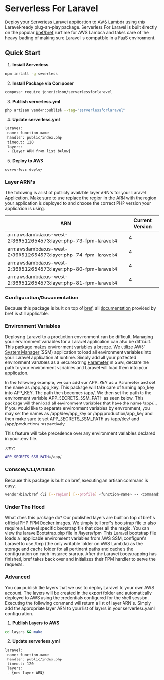 

# Serverless For Laravel

Deploy your [Serverless](https://www.serverless.com) Laravel application to AWS Lambda using this Laravel-ready plug-an-play package. Serverless For Laravel is built directly on the popular [bref/bref](https://github.com/brefphp/bref) runtime for AWS Lambda and takes care of the heavy loading of making sure Laravel is compatible in a FaaS environment.

## Quick Start

1. **Install Serverless**

```bash   
npm install -g severless
```   

2. **Install Package via Composer**

```bash   
composer require jonerickson/serverlessforlaravel
```   

3. **Publish serverless.yml**

```bash   
php artisan vendor:publish --tag="serverlessforlaravel"
```   

4. **Update serverless.yml**

```bash   
laravel:  
 name: function-name  
 handler: public/index.php  
 timeout: 120  
 layers:  
 - {Layer ARN from list below}  
```

5. **Deploy to AWS**

```bash   
serverless deploy
```   

### Layer ARN's

The following is a list of publicly available layer ARN's for your Laravel Application. Make sure to use replace the region in the ARN with the region your application is deployed to and choose the correct PHP version your application is using.

| ARN | Current Version |  
|--|--|  
| arn:aws:lambda:us-west-2:369512654573:layer:php-73-fpm-laravel:4 | 4 |  
| arn:aws:lambda:us-west-2:369512654573:layer:php-74-fpm-laravel:4 | 4 |  
| arn:aws:lambda:us-west-2:369512654573:layer:php-80-fpm-laravel:4 | 4 |  
| arn:aws:lambda:us-west-2:369512654573:layer:php-81-fpm-laravel:4 | 4 |

### Configuration/Documentation

Because this package is built on top of [bref](https://bref.sh), all [documentation](https://bref.sh/docs/) provided by bref is still applicable.

### Environment Variables

Deploying Laravel to a production environment can be difficult. Managing your environment variables for a Laravel application can also be difficult. This package makes environment variables a breeze. We utilize AWS' [System Manager](https://docs.aws.amazon.com/systems-manager/latest/userguide/what-is-systems-manager.html) (SSM) application to load all environment variables into your Laravel application at runtime. Simply add all your protected environment variables as a SecureString [Parameter](https://docs.aws.amazon.com/systems-manager/latest/userguide/systems-manager-parameter-store.html) in SSM, declare the path to your environment variables and Laravel will load them into your application.

In the following example, we can add our APP_KEY as a Parameter and set the name as /app/app_key. This package will take care of turning app_key into APP_KEY. The path then becomes /app/. We then set the path to the environment variable APP_SECRETS_SSM_PATH as seen below. This package will then load all environment variables that have the name /app/... If you would like to separate environment variables by environment, you may set the names as /app/dev/app_key or /app/production/app_key and then make sure to set APP_SECRETS_SSM_PATH as /app/dev/ and /app/production/ respectively.

This feature will take precedence over any environment variables declared in your .env file.

.env:
```bash   
APP_SECRETS_SSM_PATH=/app/
```  

### Console/CLI/Artisan

Because this package is built on bref, executing an artisan command is easy.

```bash   
vendor/bin/bref cli [--region] [--profile] <function-name> -- <command>
```  

### Under The Hood

What does this package do? Our published layers are built on top of bref's official PHP FPM [Docker images](https://hub.docker.com/u/bref). We simply tell bref's bootstrap file to also require a Laravel specific bootstrap file that does all the magic. You can view the laravelBootstrap.php file in /layers/fpm. This Laravel bootstrap file loads all applicable environment variables from AWS SSM, configure's Laravel to use /tmp (the only writable folder on AWS Lambda) as the storage and cache folder for all pertinent paths and cache's the configuration on each instance startup. After the Laravel bootstrapping has finished, bref takes back over and initializes their FPM handler to serve the requests.

### Advanced

You can publish the layers that we use to deploy Laravel to your own AWS account. The layers will be created in the export folder and automatically deployed to AWS using the credentials configured for the shell session. Executing the following command will return a list of layer ARN's. Simply add the appropriate layer ARN to your list of layers in your serverless.yaml configuration.

1. **Publish Layers to AWS**

```bash   
cd layers && make   
```  

2. **Update serverless.yml**

```bash   
laravel:  
 name: function-name  
 handler: public/index.php  
 timeout: 120  
 layers:  
 - {new layer ARN}  
```
